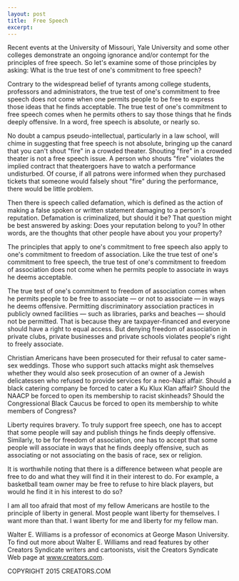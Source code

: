 ```yaml
---
layout: post
title:  Free Speech
excerpt:
---
```


Recent events at the University of Missouri, Yale University and some other colleges demonstrate an ongoing ignorance and/or contempt for the principles of free speech. So let's examine some of those principles by asking: What is the true test of one's commitment to free speech?

Contrary to the widespread belief of tyrants among college students, professors and administrators, the true test of one's commitment to free speech does not come when one permits people to be free to express those ideas that he finds acceptable. The true test of one's commitment to free speech comes when he permits others to say those things that he finds deeply offensive. In a word, free speech is absolute, or nearly so.

No doubt a campus pseudo-intellectual, particularly in a law school, will chime in suggesting that free speech is not absolute, bringing up the canard that you can't shout "fire" in a crowded theater. Shouting "fire" in a crowded theater is not a free speech issue. A person who shouts "fire" violates the implied contract that theatergoers have to watch a performance undisturbed. Of course, if all patrons were informed when they purchased tickets that someone would falsely shout "fire" during the performance, there would be little problem.

Then there is speech called defamation, which is defined as the action of making a false spoken or written statement damaging to a person's reputation. Defamation is criminalized, but should it be? That question might be best answered by asking: Does your reputation belong to you? In other words, are the thoughts that other people have about you your property?

The principles that apply to one's commitment to free speech also apply to one's commitment to freedom of association. Like the true test of one's commitment to free speech, the true test of one's commitment to freedom of association does not come when he permits people to associate in ways he deems acceptable.

The true test of one's commitment to freedom of association comes when he permits people to be free to associate — or not to associate — in ways he deems offensive.
Permitting discriminatory association practices in publicly owned facilities — such as libraries, parks and beaches — should not be permitted. That is because they are taxpayer-financed and everyone should have a right to equal access. But denying freedom of association in private clubs, private businesses and private schools violates people's right to freely associate.

Christian Americans have been prosecuted for their refusal to cater same-sex weddings. Those who support such attacks might ask themselves whether they would also seek prosecution of an owner of a Jewish delicatessen who refused to provide services for a neo-Nazi affair. Should a black catering company be forced to cater a Ku Klux Klan affair? Should the NAACP be forced to open its membership to racist skinheads? Should the Congressional Black Caucus be forced to open its membership to white members of Congress?

Liberty requires bravery. To truly support free speech, one has to accept that some people will say and publish things he finds deeply offensive. Similarly, to be for freedom of association, one has to accept that some people will associate in ways that he finds deeply offensive, such as associating or not associating on the basis of race, sex or religion.

It is worthwhile noting that there is a difference between what people are free to do and what they will find it in their interest to do. For example, a basketball team owner may be free to refuse to hire black players, but would he find it in his interest to do so?

I am all too afraid that most of my fellow Americans are hostile to the principle of liberty in general. Most people want liberty for themselves. I want more than that. I want liberty for me and liberty for my fellow man.

Walter E. Williams is a professor of economics at George Mason University. To find out more about Walter E. Williams and read features by other Creators Syndicate writers and cartoonists, visit the Creators Syndicate Web page at www.creators.com.

COPYRIGHT 2015 CREATORS.COM
